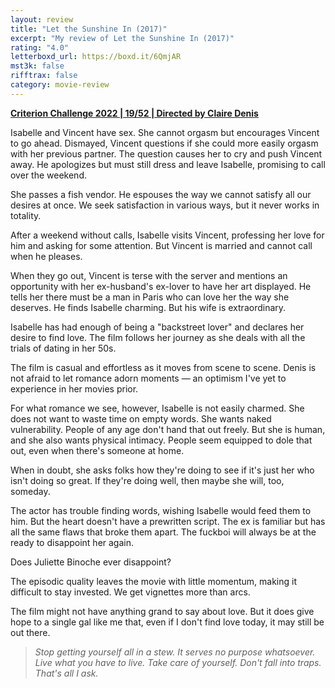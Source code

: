 ```yaml
---
layout: review
title: "Let the Sunshine In (2017)"
excerpt: "My review of Let the Sunshine In (2017)"
rating: "4.0"
letterboxd_url: https://boxd.it/6QmjAR
mst3k: false
rifftrax: false
category: movie-review
---
```


<b><a href="https://boxd.it/q4PJa/detail" rel="nofollow">Criterion Challenge 2022 | 19/52 | Directed by Claire Denis</a></b>

Isabelle and Vincent have sex. She cannot orgasm but encourages Vincent to go ahead. Dismayed, Vincent questions if she could more easily orgasm with her previous partner. The question causes her to cry and push Vincent away. He apologizes but must still dress and leave Isabelle, promising to call over the weekend.

She passes a fish vendor. He espouses the way we cannot satisfy all our desires at once. We seek satisfaction in various ways, but it never works in totality.

After a weekend without calls, Isabelle visits Vincent, professing her love for him and asking for some attention. But Vincent is married and cannot call when he pleases.

When they go out, Vincent is terse with the server and mentions an opportunity with her ex-husband's ex-lover to have her art displayed. He tells her there must be a man in Paris who can love her the way she deserves. He finds Isabelle charming. But his wife is extraordinary.

Isabelle has had enough of being a "backstreet lover" and declares her desire to find love. The film follows her journey as she deals with all the trials of dating in her 50s.

The film is casual and effortless as it moves from scene to scene. Denis is not afraid to let romance adorn moments — an optimism I've yet to experience in her movies prior.

For what romance we see, however, Isabelle is not easily charmed. She does not want to waste time on empty words. She wants naked vulnerability. People of any age don't hand that out freely. But she is human, and she also wants physical intimacy. People seem equipped to dole that out, even when there's someone at home.

When in doubt, she asks folks how they're doing to see if it's just her who isn't doing so great. If they're doing well, then maybe she will, too, someday.

The actor has trouble finding words, wishing Isabelle would feed them to him. But the heart doesn't have a prewritten script. The ex is familiar but has all the same flaws that broke them apart. The fuckboi will always be at the ready to disappoint her again.

Does Juliette Binoche ever disappoint?

The episodic quality leaves the movie with little momentum, making it difficult to stay invested. We get vignettes more than arcs.

The film might not have anything grand to say about love. But it does give hope to a single gal like me that, even if I don't find love today, it may still be out there.<blockquote><i>Stop getting yourself all in a stew. It serves no purpose whatsoever. Live what you have to live. Take care of yourself. Don't fall into traps. That's all I ask.</i></blockquote>
